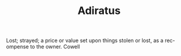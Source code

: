---
title: Adiratus
letter: A
permalink: "/definitions/adiratus.html"
body: Lost; strayed; a price or value set upon things stolen or lost, as a rec-ompense
  to the owner. Cowell
published_at: '2018-07-07'
source: Black's Law Dictionary
layout: post
---